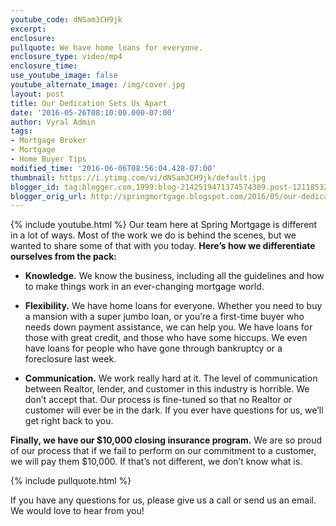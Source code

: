```yaml
---
youtube_code: dNSam3CH9jk
excerpt:
enclosure:
pullquote: We have home loans for everyone.
enclosure_type: video/mp4
enclosure_time:
use_youtube_image: false
youtube_alternate_image: /img/cover.jpg
layout: post
title: Our Dedication Sets Us Apart
date: '2016-05-26T08:10:00.000-07:00'
author: Vyral Admin
tags:
- Mortgage Broker
- Mortgage
- Home Buyer Tips
modified_time: '2016-06-06T08:56:04.428-07:00'
thumbnail: https://i.ytimg.com/vi/dNSam3CH9jk/default.jpg
blogger_id: tag:blogger.com,1999:blog-2142519471374574309.post-1211853200057101955
blogger_orig_url: http://springmortgage.blogspot.com/2016/05/our-dedication-sets-us-apart.html
---
```

{% include youtube.html %}
Our team here at Spring Mortgage is different in a lot of ways. Most of the work we do is behind the scenes, but we wanted to share some of that with you today. **Here’s how we differentiate ourselves from the pack:**

- **Knowledge.** We know the business, including all the guidelines and how to make things work in an ever-changing mortgage world.

- **Flexibility.** We have home loans for everyone. Whether you need to buy a mansion with a super jumbo loan, or you’re a first-time buyer who needs down payment assistance, we can help you. We have loans for those with great credit, and those who have some hiccups. We even have loans for people who have gone through bankruptcy or a foreclosure last week.

- **Communication.** We work really hard at it. The level of communication between Realtor, lender, and customer in this industry is horrible. We don’t accept that. Our process is fine-tuned so that no Realtor or customer will ever be in the dark. If you ever have questions for us, we’ll get right back to you.

**Finally, we have our $10,000 closing insurance program.** We are so proud of our process that if we fail to perform on our commitment to a customer, we will pay them $10,000. If that’s not different, we don’t know what is.

{% include pullquote.html %}

If you have any questions for us, please give us a call or send us an email. We would love to hear from you!
